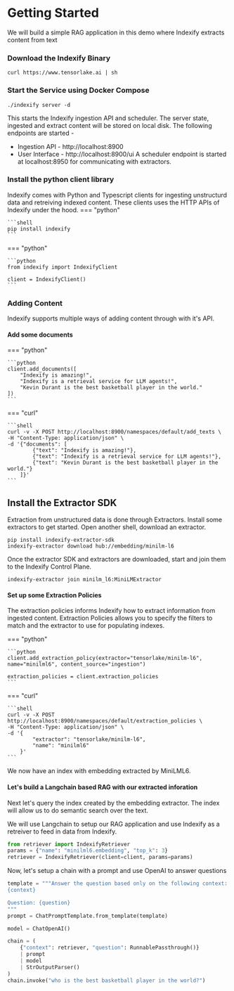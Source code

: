 # Getting Started

We will build a simple RAG application in this demo where Indexify extracts content from text 


### Download the Indexify Binary
```shell
curl https://www.tensorlake.ai | sh
```

### Start the Service using Docker Compose
```shell
./indexify server -d
```
This starts the Indexify ingestion API and scheduler. The server state, ingested and extract content will be stored on local disk. The following endpoints are started -
* Ingestion API - http://localhost:8900
* User Interface - http://localhost:8900/ui
A scheduler endpoint is started at localhost:8950 for communicating with extractors.

### Install the python client library
Indexify comes with Python and Typescript clients for ingesting unstructurd data and retreiving indexed content. These clients uses the HTTP APIs of Indexify under the hood.
=== "python"

    ```shell
    pip install indexify
    ```
=== "python"

    ```python
    from indexify import IndexifyClient

    client = IndexifyClient()
    ```

### Adding Content

Indexify supports multiple ways of adding content through with it's API.

#### Add some documents

=== "python"

    ```python
    client.add_documents([
        "Indexify is amazing!",
        "Indexify is a retrieval service for LLM agents!",
        "Kevin Durant is the best basketball player in the world."
    ])
    ```
=== "curl"

    ```shell
    curl -v -X POST http://localhost:8900/namespaces/default/add_texts \
    -H "Content-Type: application/json" \
    -d '{"documents": [ 
            {"text": "Indexify is amazing!"},
            {"text": "Indexify is a retrieval service for LLM agents!"}, 
            {"text": "Kevin Durant is the best basketball player in the world."}
        ]}'
    ```

## Install the Extractor SDK 
Extraction from unstructured data is done through Extractors. Install some extractors to get started. Open another shell, download an extractor.

```shell
pip install indexify-extractor-sdk
indexify-extractor download hub://embedding/minilm-l6
```

Once the extractor SDK and extractors are downloaded, start and join them to the Indexify Control Plane.
```shell
indexify-extractor join minilm_l6:MiniLMExtractor
```

#### Set up some Extraction Policies

The extraction policies informs Indexify how to extract information from ingested content. Extraction Policies allows you to specify the filters to match and the extractor to use for populating indexes.

=== "python"

    ```python
    client.add_extraction_policy(extractor="tensorlake/minilm-l6", name="minilml6", content_source="ingestion")

    extraction_policies = client.extraction_policies
    ```

=== "curl"

    ```shell
    curl -v -X POST http://localhost:8900/namespaces/default/extraction_policies \
    -H "Content-Type: application/json" \
    -d '{
            "extractor": "tensorlake/minilm-l6",
            "name": "minilml6"
        }'
    ```

We now have an index with embedding extracted by MiniLML6.

#### Let's build a Langchain based RAG with our extracted inforation

Next let's query the index created by the embedding extractor. The index will allow us to do semantic search over the text.

We will use Langchain to setup our RAG application and use Indexify as a retreiver to feed in data from Indexify.
```python
from retriever import IndexifyRetriever
params = {"name": "minilml6.embedding", "top_k": 3}
retriever = IndexifyRetriever(client=client, params=params)
```

Now, let's setup a chain with a prompt and use OpenAI to answer questions
```python
template = """Answer the question based only on the following context:
{context}

Question: {question}
"""
prompt = ChatPromptTemplate.from_template(template)

model = ChatOpenAI()

chain = (
    {"context": retriever, "question": RunnablePassthrough()}
    | prompt
    | model
    | StrOutputParser()
)
chain.invoke("who is the best basketball player in the world?")
```